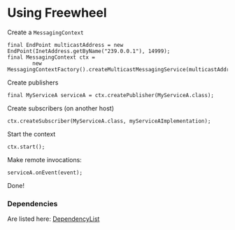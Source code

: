 # Using Freewheel #

Create a `MessagingContext`

```
final EndPoint multicastAddress = new EndPoint(InetAddress.getByName("239.0.0.1"), 14999);
final MessagingContext ctx = 
        new MessagingContextFactory().createMulticastMessagingService(multicastAddress);

```

Create publishers

```
final MyServiceA serviceA = ctx.createPublisher(MyServiceA.class);
```

Create subscribers (on another host)

```
ctx.createSubscriber(MyServiceA.class, myServiceAImplementation);
```

Start the context

```
ctx.start();
```

Make remote invocations:
```
serviceA.onEvent(event);
```


Done!


### Dependencies ###

Are listed here: [DependencyList](http://code.google.com/p/freewheel-messaging/wiki/DependencyList)